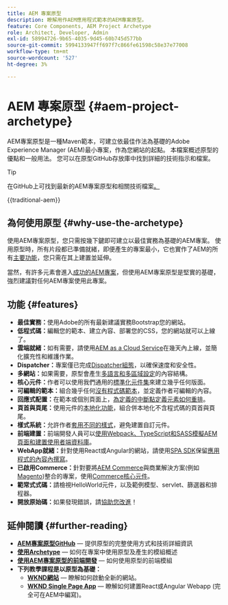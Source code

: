 ```yaml
---
title: AEM 專案原型
description: 瞭解用作AEM應用程式範本的AEM專案原型。
feature: Core Components, AEM Project Archetype
role: Architect, Developer, Admin
exl-id: 58994726-9b65-4035-9d45-60b745d577bb
source-git-commit: 5994133947ff697f7c866fe61598c58e37e77008
workflow-type: tm+mt
source-wordcount: '527'
ht-degree: 3%

---
```



# AEM 專案原型 {#aem-project-archetype}

AEM專案原型是一種Maven範本，可建立依最佳作法為基礎的Adobe Experience Manager (AEM)最小專案，作為您網站的起點。 本檔案概述原型的優點和一般用法。 您可以在原型GitHub存放庫中找到詳細的技術指示和檔案。

>[!TIP]
>
>在GitHub上可找到最新的AEM專案原型和相關技術檔案[。](https://github.com/adobe/aem-project-archetype)

{{traditional-aem}}

## 為何使用原型 {#why-use-the-archetype}

使用AEM專案原型，您只需按幾下鍵即可建立以最佳實務為基礎的AEM專案。 使用原型時，所有片段都已準備就緒，即便產生的專案最小，它也實作了AEM的所有[主要功能](/help/developing/archetype/using.md#what-you-get)，您只需在其上建置並延伸。

當然，有許多元素會進入[成功的AEM專案](/help/developing/success.md)，但使用AEM專案原型是堅實的基礎，強烈建議對任何AEM專案使用此專案。

## 功能 {#features}

* **最佳實務：**&#x200B;使用Adobe的所有最新建議實務Bootstrap您的網站。
* **低程式碼：**&#x200B;編輯您的範本、建立內容、部署您的CSS，您的網站就可以上線了。
* **雲端就緒：**&#x200B;如有需要，請使用[AEM as a Cloud Service](https://experienceleague.adobe.com/docs/experience-manager-cloud-service/landing/home.html)在幾天內上線，並簡化擴充性和維護作業。
* **Dispatcher：**&#x200B;專案僅已完成[Dispatcher組態](https://experienceleague.adobe.com/docs/experience-manager-dispatcher/using/dispatcher.html)，以確保速度和安全性。
* **多網站：**&#x200B;如果需要，原型會產生[多語言和多區域設定](https://experienceleague.adobe.com/docs/experience-manager-cloud-service/sites/administering/reusing-content/msm/overview.html)的內容結構。
* **核心元件：**&#x200B;作者可以使用我們通用的[標準化元件集](/help/introduction.md)來建立幾乎任何版面。
* **可編輯的範本：**&#x200B;組合幾乎任何[沒有程式碼範本](https://experienceleague.adobe.com/docs/experience-manager-learn/sites/page-authoring/template-editor-feature-video-use.html)，並定義作者可編輯的內容。
* **回應式配置：**&#x200B;在範本或個別頁面上，[為定義的中斷點定義元素如何重排](https://experienceleague.adobe.com/docs/experience-manager-core-components/using/get-started/localization.html)。
* **頁首與頁尾：**&#x200B;使用元件的[本地化功能](https://experienceleague.adobe.com/docs/experience-manager-core-components/using/get-started/localization.html)，組合併本地化不含程式碼的頁首與頁尾。
* **樣式系統：**&#x200B;允許作者[套用不同的樣式](https://experienceleague.adobe.com/docs/experience-manager-learn/getting-started-wknd-tutorial-develop/project-archetype/style-system.html)，避免建置自訂元件。
* **前端建置：**&#x200B;前端開發人員可以[使用Webpack、TypeScript和SASS模擬AEM頁面和建置使用者端資料庫](front-end.md)。
* **WebApp就緒：**&#x200B;針對使用React或Angular的網站，請使用[SPA SDK](https://experienceleague.adobe.com/docs/experience-manager-cloud-service/content/implementing/developing/hybrid/developing.html)保留[應用程式的內容內撰寫](https://experienceleague.adobe.com/docs/experience-manager-learn/sites/spa-editor/spa-editor-framework-feature-video-use.html)。
* **已啟用Commerce：**&#x200B;針對要將[AEM Commerce](https://experienceleague.adobe.com/docs/experience-manager-cloud-service/content-and-commerce/home.html)與商業解決方案(例如[Magento](https://magento.com/))整合的專案，使用[Commerce核心元件](https://github.com/adobe/aem-core-cif-components)。
* **範常式式碼：**&#x200B;請檢視HelloWorld元件，以及範例模型、servlet、篩選器和排程器。
* **開放原始碼：**&#x200B;如果發現錯誤，請[協助您改進](https://github.com/adobe/aem-core-wcm-components/blob/master/CONTRIBUTING.md)！

## 延伸閱讀 {#further-reading}

* **[AEM專案原型GitHub](https://github.com/adobe/aem-project-archetype)** — 提供原型的完整使用方式和技術詳細資訊
* **[使用Archetype](using.md)** — 如何在專案中使用原型及產生的模組概述
* **[使用AEM專案原型的前端開發](front-end.md)** — 如何使用原型的前端模組
* **下列教學課程是以原型為基礎：**
   * **[WKND網站](https://experienceleague.adobe.com/docs/experience-manager-learn/getting-started-wknd-tutorial-develop/overview.html)** — 瞭解如何啟動全新的網站。
   * **[WKND Single Page App](https://experienceleague.adobe.com/docs/experience-manager-learn/sites/spa-editor/spa-editor-framework-feature-video-use.html)** — 瞭解如何建置React或Angular Webapp (完全可在AEM中編寫)。
